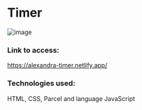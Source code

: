 ﻿# Timer
![image](https://user-images.githubusercontent.com/92441983/172070848-5a6dc06e-0644-41d3-99c0-73b87c169668.png)

### Link to access:
https://alexandra-timer.netlify.app/

### Technologies used:

HTML, CSS, Parcel and language JavaScript

